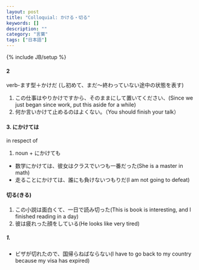 ```yaml
---
layout: post
title: "Colloquial: かける・切る"
keywords: []
description: ""
category: "言葉"
tags: ["日本語"]
---
```

{% include JB/setup %}


#### 2
verb-ます型＋かけだ (し初めて、まだ〜終わっていない途中の状態を表す)
1. この仕事はやりかけですから、そのままにして置いてください、(Since we just began since work, put
   this aside for a while)
2. 何か言いかけて止めるのはよくない。（You should finish your talk）

#### 3. にかけては
in respect of
1. noun + にかけても
- 数学にかけては、彼女はクラスでいつも一番だった(She is a master in math)
- 走ることにかけては、誰にも負けないつもりだ(I am not going to defeat)



#### 切る(きる)
1. この小説は面白くて、一日で読み切った(This is book is interesting, and I finished reading in a day)
2. 彼は疲れった顔をしている(He looks like very tired)

##### 1.
- ビザが切れたので、国帰らねばならない(I have to go back to my country because my visa has expired)
